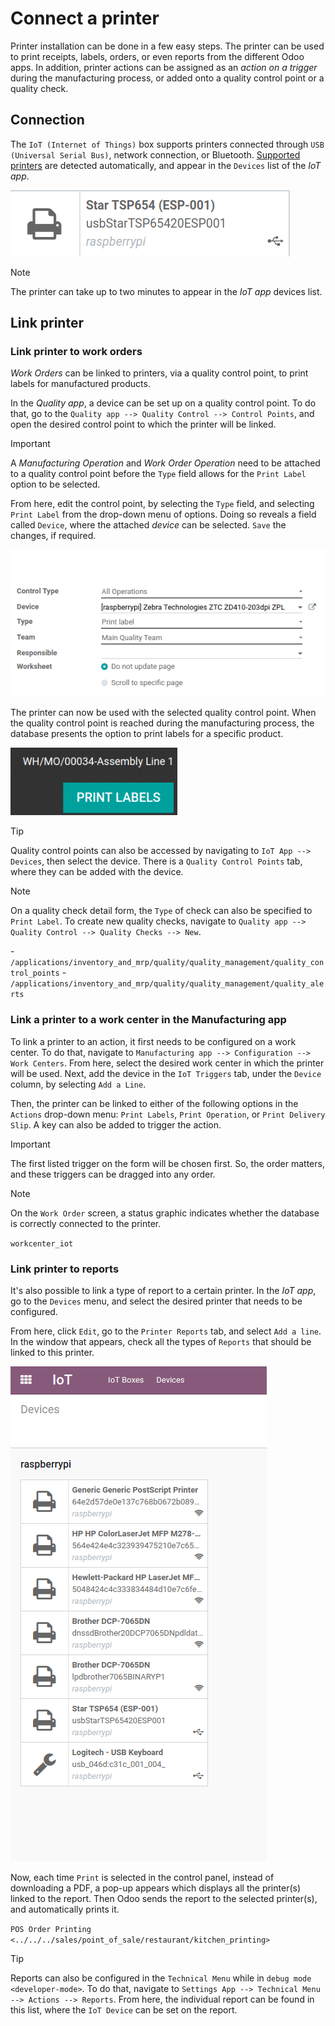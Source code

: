 # Connect a printer

Printer installation can be done in a few easy steps. The printer can be
used to print receipts, labels, orders, or even reports from the
different Odoo apps. In addition, printer actions can be assigned as an
*action on a trigger* during the manufacturing process, or added onto a
quality control point or a quality check.

## Connection

The `IoT (Internet of Things)` box supports printers connected through
`USB (Universal
Serial Bus)`, network connection, or Bluetooth. [Supported
printers](https://www.odoo.com/page/iot-hardware) are detected
automatically, and appear in the `Devices` list of the *IoT app*.

<img src="printer/printer-detected.png" class="align-center"
alt="The printer as it would appear in the IoT app devices list." />

> [!NOTE]
> The printer can take up to two minutes to appear in the *IoT app*
> devices list.

## Link printer

### Link printer to work orders

*Work Orders* can be linked to printers, via a quality control point, to
print labels for manufactured products.

In the *Quality app*, a device can be set up on a quality control point.
To do that, go to the
`Quality app --> Quality Control --> Control Points`, and open the
desired control point to which the printer will be linked.

> [!IMPORTANT]
> A *Manufacturing Operation* and *Work Order Operation* need to be
> attached to a quality control point before the `Type` field allows for
> the `Print Label` option to be selected.

From here, edit the control point, by selecting the `Type` field, and
selecting `Print Label` from the drop-down menu of options. Doing so
reveals a field called `Device`, where the attached *device* can be
selected. `Save` the changes, if required.

<img src="printer/printer-controlpoint.png" class="align-center"
alt="This is the quality control point setup." />

The printer can now be used with the selected quality control point.
When the quality control point is reached during the manufacturing
process, the database presents the option to print labels for a specific
product.

<img src="printer/printer-prompt.png" class="align-center"
alt="image" />

> [!TIP]
> Quality control points can also be accessed by navigating to
> `IoT App -->
> Devices`, then select the device. There is a `Quality Control Points`
> tab, where they can be added with the device.

> [!NOTE]
> On a quality check detail form, the `Type` of check can also be
> specified to `Print Label`. To create new quality checks, navigate to
> `Quality app
> --> Quality Control --> Quality Checks --> New`.

<div class="seealso">

\-
`/applications/inventory_and_mrp/quality/quality_management/quality_control_points` -
`/applications/inventory_and_mrp/quality/quality_management/quality_alerts`

</div>

### Link a printer to a work center in the Manufacturing app

To link a printer to an action, it first needs to be configured on a
work center. To do that, navigate to
`Manufacturing app --> Configuration --> Work Centers`. From here,
select the desired work center in which the printer will be used. Next,
add the device in the `IoT Triggers` tab, under the `Device` column, by
selecting `Add a
Line`.

Then, the printer can be linked to either of the following options in
the `Actions` drop-down menu: `Print Labels`, `Print Operation`, or
`Print Delivery
Slip`. A key can also be added to trigger the action.

> [!IMPORTANT]
> The first listed trigger on the form will be chosen first. So, the
> order matters, and these triggers can be dragged into any order.

> [!NOTE]
> On the `Work Order` screen, a status graphic indicates whether the
> database is correctly connected to the printer.

<div class="seealso">

`workcenter_iot`

</div>

### Link printer to reports

It's also possible to link a type of report to a certain printer. In the
*IoT app*, go to the `Devices` menu, and select the desired printer that
needs to be configured.

From here, click `Edit`, go to the `Printer Reports` tab, and select
`Add a line`. In the window that appears, check all the types of
`Reports` that should be linked to this printer.

<img src="printer/printers-listed.png" class="align-center"
alt="The printer devices listed in the IoT Devices menu." />

Now, each time `Print` is selected in the control panel, instead of
downloading a PDF, a pop-up appears which displays all the printer(s)
linked to the report. Then Odoo sends the report to the selected
printer(s), and automatically prints it.

<div class="seealso">

`POS Order Printing <../../../sales/point_of_sale/restaurant/kitchen_printing>`

</div>

> [!TIP]
> Reports can also be configured in the `Technical Menu` while in
> `debug mode
> <developer-mode>`. To do that, navigate to
> `Settings App --> Technical Menu -->
> Actions --> Reports`. From here, the individual report can be found in
> this list, where the `IoT Device` can be set on the report.
